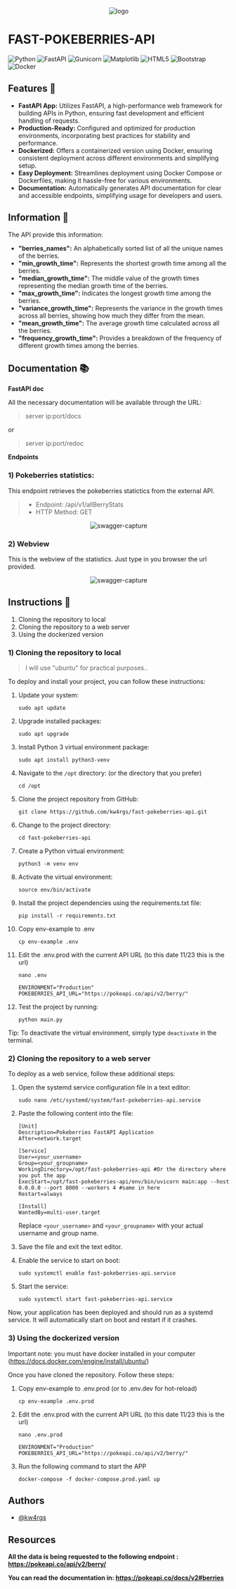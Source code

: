 <div align="center">
    <img src="https://github.com/kw4rgs/fast-pokeberries-api/blob/143071d5e0dfe954b6cde2a5985071d0ca615fa0/static/cover.png" alt="logo">
</div>

# FAST-POKEBERRIES-API
![Python](https://img.shields.io/badge/python-3670A0?style=for-the-badge&logo=python&logoColor=ffdd54)
![FastAPI](https://img.shields.io/badge/FastAPI-005571?style=for-the-badge&logo=fastapi)
![Gunicorn](https://img.shields.io/badge/gunicorn-%298729.svg?style=for-the-badge&logo=gunicorn&logoColor=white)
![Matplotlib](https://img.shields.io/badge/Matplotlib-%23ffffff.svg?style=for-the-badge&logo=Matplotlib&logoColor=black)
![HTML5](https://img.shields.io/badge/html5-%23E34F26.svg?style=for-the-badge&logo=html5&logoColor=white)
![Bootstrap](https://img.shields.io/badge/bootstrap-%238511FA.svg?style=for-the-badge&logo=bootstrap&logoColor=white)
![Docker](https://img.shields.io/badge/docker-%230db7ed.svg?style=for-the-badge&logo=docker&logoColor=white)

## Features 💪

-   **FastAPI App:** Utilizes FastAPI, a high-performance web framework for building APIs in Python, ensuring fast development and efficient handling of requests.
-   **Production-Ready:** Configured and optimized for production environments, incorporating best practices for stability and performance.
-   **Dockerized:** Offers a containerized version using Docker, ensuring consistent deployment across different environments and simplifying setup.
-   **Easy Deployment:** Streamlines deployment using Docker Compose or Dockerfiles, making it hassle-free for various environments.
-   **Documentation:** Automatically generates API documentation for clear and accessible endpoints, simplifying usage for developers and users.

## Information 📢

The API provide this information:

 - **"berries_names":** An alphabetically sorted list of all the unique
   names of the berries.
 - **"min_growth_time":** Represents the shortest growth time among all the
   berries.
 - **"median_growth_time":** The middle value of the growth times representing the median growth time of the
   berries.
 - **"max_growth_time":** Indicates the longest growth time among the berries.
 - **"variance_growth_time":** Represents the variance in the growth times across all berries, showing how much they differ from the mean.
 - **"mean_growth_time":** The average growth time calculated across all the berries.
 - **"frequency_growth_time":** Provides a breakdown of the frequency of different growth times among the berries.

## Documentation 📚

**FastAPI doc**

All the necessary documentation will be available through the URL: 

> server ip:port/docs

or 

> server ip:port/redoc

**Endpoints**

### 1) Pokeberries statistics:

This endpoint retrieves the pokeberries statictics from the external API.

>    - Endpoint: /api/v1/allBerryStats
>    - HTTP Method: GET

<div align="center">
    <img src="https://github.com/kw4rgs/fast-pokeberries-api/blob/143071d5e0dfe954b6cde2a5985071d0ca615fa0/static/%20swagger-capture.png" alt="swagger-capture">
</div>

### 2) Webview

This is the webview of the statistics. Just type in you browser the url provided.

<div align="center">
    <img src="https://github.com/kw4rgs/fast-pokeberries-api/blob/143071d5e0dfe954b6cde2a5985071d0ca615fa0/static/pokeberries-dashboard.png" alt="swagger-capture">
</div>


## Instructions 🚀

1) Cloning the repository to local
2) Cloning the repository to a web server
3) Using the dockerized version

### 1) Cloning the repository to local

> I will use "ubuntu" for practical purposes..

To deploy and install your project, you can follow these instructions:

1. Update your system:
   ```
   sudo apt update
   ```

2. Upgrade installed packages:
   ```
   sudo apt upgrade
   ```

3. Install Python 3 virtual environment package:
   ```
   sudo apt install python3-venv
   ```

4. Navigate to the `/opt` directory: (or the directory that you prefer)
   ```
   cd /opt
   ```

5. Clone the project repository from GitHub:
   ```
   git clone https://github.com/kw4rgs/fast-pokeberries-api.git
   ```

6. Change to the project directory:
   ```
   cd fast-pokeberries-api
   ```

7. Create a Python virtual environment:
   ```
   python3 -m venv env
   ```

8. Activate the virtual environment:
   ```
   source env/bin/activate
   ```

9. Install the project dependencies using the requirements.txt file:
    ```
    pip install -r requirements.txt
    ```
    
10. Copy env-example to .env
    ```
    cp env-example .env
    ```
    
11. Edit the .env.prod with the current API URL (to this date 11/23 this is the url)
    ```
    nano .env

    ENVIRONMENT="Production"
    POKEBERRIES_API_URL="https://pokeapi.co/api/v2/berry/"

    ```

12. Test the project by running:
    ```
    python main.py
    ```

Tip: To deactivate the virtual environment, simply type `deactivate` in the terminal.


### 2) Cloning the repository to a web server

To deploy as a web service, follow these additional steps:

1. Open the systemd service configuration file in a text editor:
   ```
   sudo nano /etc/systemd/system/fast-pokeberries-api.service
   ```

2. Paste the following content into the file:
   ```
   [Unit]
   Description=Pokeberries FastAPI Application
   After=network.target

   [Service]
   User=<your_username>
   Group=<your_groupname>
   WorkingDirectory=/opt/fast-pokeberries-api #Or the directory where you put the app
   ExecStart=/opt/fast-pokeberries-api/env/bin/uvicorn main:app --host 0.0.0.0 --port 8000 --workers 4 #same in here
   Restart=always

   [Install]
   WantedBy=multi-user.target
   ```

   Replace `<your_username>` and `<your_groupname>` with your actual username and group name.

3. Save the file and exit the text editor.

4. Enable the service to start on boot:
   ```
   sudo systemctl enable fast-pokeberries-api.service
   ```

5. Start the service:
   ```
   sudo systemctl start fast-pokeberries-api.service
   ```

Now, your application has been deployed and should run as a systemd service. It will automatically start on boot and restart if it crashes.

### 3) Using the dockerized version

Important note: you must have docker installed in your computer (https://docs.docker.com/engine/install/ubuntu/)

Once you have cloned the repository. Follow these steps:

1. Copy env-example to .env.prod  (or to .env.dev for hot-reload)
    ```
    cp env-example .env.prod
    ```
    
2. Edit the .env.prod with the current API URL (to this date 11/23 this is the url)
    ```
    nano .env.prod

    ENVIRONMENT="Production"
    POKEBERRIES_API_URL="https://pokeapi.co/api/v2/berry/"
    ```
3. Run the following command to start the APP
    ```
   docker-compose -f docker-compose.prod.yaml up
    ```


## Authors

- [@kw4rgs](https://www.github.com/kw4rgs)

## Resources

**All the data is being requested to the following endpoint : https://pokeapi.co/api/v2/berry/**

**You can read the documentation in: https://pokeapi.co/docs/v2#berries**
